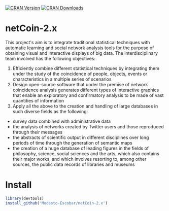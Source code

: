[![CRAN Version](https://www.r-pkg.org/badges/version/netCoin)](https://cran.r-project.org/package=netCoin)
[![CRAN Downloads](https://cranlogs.r-pkg.org/badges/netCoin)](https://cran.r-project.org/package=netCoin)

# netCoin-2.x

This project's aim is to integrate traditional statistical techniques with automatic learning and social network analysis tools for the purpose of obtaining visual and interactive displays of big data. The interdisciplinary team involved has the following objectives:
1. Efficiently combine different statistical techniques by integrating them under the study of the coincidence of people, objects, events or characteristics in a multiple series of scenarios
2. Design open-source software that under the premise of network coincidence analysis generates different types of interactive graphics that enable an exploratory and confirmatory analysis to be made of vast quantities of information
3. Apply all the above to the creation and handling of large databases in such diverse fields as the following:
  * survey data combined with administrative data
  * the analysis of networks created by Twitter users and those reproduced through their messages
  * the abstracts of scientific output in different disciplines over long periods of time through the generation of semantic maps
  * the creation of a huge database of leading figures in the fields of philosophy, science, social sciences and the arts, which also contains their major works, and which involves resorting to, among other sources, the public data records of libraries and museums

# Install

```r
library(devtools)
install_github('Modesto-Escobar/netCoin-2.x')
```
